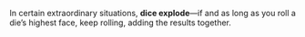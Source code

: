 In certain extraordinary situations, **dice explode**—if and as long as you roll a die’s highest face, keep rolling, adding the results together.